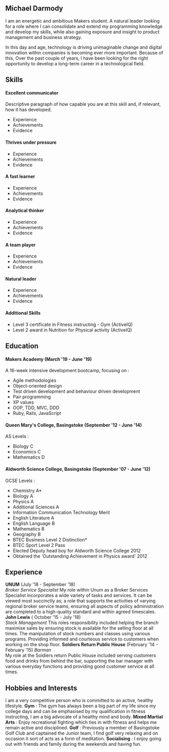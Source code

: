 ## Michael Darmody

I am an energetic and ambitious Makers student. A natural leader looking for a role where I can consolidate and extend my programming knowledge and develop my skills, while also gaining exposure and insight to product management and business strategy.

In this day and age, technology is driving unimaginable change and digital innovation within companies is becoming ever more important. Because of this, Over the past couple of years, I have been looking for the right opportunity to develop a long-term career in a technological field.

## Skills

#### Excellent communicator

Descriptive paragraph of how capable you are at this skill and, if relevant, how it has developed.

- Experience
- Achievements
- Evidence

#### Thrives under pressure

- Experience
- Achievements
- Evidence

#### A fast learner

- Experience
- Achievements
- Evidence

#### Analytical thinker

- Experience
- Achievements
- Evidence

#### A team player

- Experience
- Achievements
- Evidence

#### Natural leader

- Experience
- Achievements
- Evidence

#### Additional Skills

- Level 3 certificate in Fitness instructing - Gym (ActiveIQ)
- Level 2 award in Nutrition for Physical activity (ActiveIQ)

## Education

#### Makers Academy (March '19 - June '19)

A 16-week intensive development bootcamp, focusing on :

- Agile methodologies
- Object-oriented design
- Test driven development and behaviour driven development
- Pair programming
- XP values
- OOP, TDD, MVC, DDD
- Ruby, Rails, JavaScript

#### Queen Mary's College, Basingstoke (September '12 - June '14)

AS Levels :
- Biology
C
- Economics
C
- Mathematics
D

#### Aldworth Science College, Basingstoke (September '07 - June '12)

GCSE Levels :
- Chemistry
A*
- Biology
A
- Physics
A
- Additional Sciences
A
- Information Communication Technology
Merit
- English Literature
A
- English Language
B
- Mathematics
B
- Geography
B
- BTEC Business Level 2
Distinction*
- BTEC Sport Level 2
Pass
- Elected Deputy head boy for Aldworth Science College 2012
- Obtained the 'Outstanding Achievement in Physics award' 2012

## Experience

**UNUM** (July '18 - September '18)    
*Broker Service Specialist*
My role within Unum as a Broker Services Specialist incorporates a wide variety of tasks and services. It can be viewed most succinctly as; a role that supports the activities of varying regional broker service teams, ensuring all aspects of policy administration are completed to a high-quality standard and within agreed timescales.
**John Lewis** ( October '15 - July '18)   
*Stock Management*
This roles responsibility included helping the branch maximise sales by ensuring stock is available for the selling floor at all times. The manipulation of stock numbers and classes using various programs. Providing informed and courteous service to customers when working on the shop floor.
**Soldiers Return Public House** (February '14 - February '15)
*Barman*  
My role at the Soldiers return Public House included serving customers food and drinks from behind the bar, supporting the bar manager with various everyday functions and providing good customer service at all times.

## Hobbies and Interests
I am a very competitive person who is committed to an active, healthy lifestyle.
**Gym** : The gym has always been a big part of my life since my college days and can be emphasised by my qualification in fitness instructing, I am a big advocate of a healthy mind and body.
**Mixed Martial Arts** : Enjoy recreational fighting which ties in with fitness and helps me remain active and disciplined.
**Golf** : Previously a member of Basingstoke Golf Club and captained the Junior team, I find golf very relaxing and on occasion it sort of acts as a form of meditation.
**Socialising** : I enjoy going out with friends and family during the weekends and having fun.

